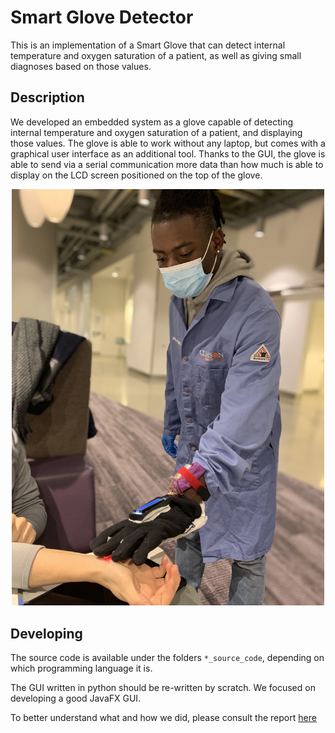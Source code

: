 # Smart Glove Detector

This is an implementation of a Smart Glove that can detect internal temperature and oxygen saturation of a patient, as well as giving small diagnoses based on those values.

## Description

We developed an embedded system as a glove capable of detecting internal temperature and oxygen saturation of a patient, and displaying those values. The glove is able to work without any laptop, but comes with a graphical user interface as an additional tool. Thanks to the GUI, the glove is able to send via a serial communication more data than how much is able to display on the LCD screen positioned on the top of the glove.

<p align="center">
    <img src="assets/doctor-diagnosis.jpg" alt="doctor" style="width:500px;"/>
</p>

## Developing

The source code is available under the folders `*_source_code`, depending on which programming language it is.

The GUI written in python should be re-written by scratch. We focused on developing a good JavaFX GUI.

To better understand what and how we did, please consult the report [here](project_report/Wearable-Final-Paper.pdf)